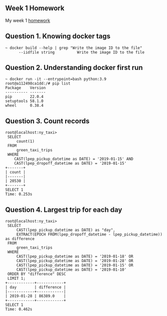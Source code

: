 ## Week 1 Homework

My week 1 [homework](https://github.com/DataTalksClub/data-engineering-zoomcamp/blob/main/cohorts/2023/week_1_docker_sql/homework.md)

## Question 1. Knowing docker tags

```console
~ docker build --help | grep "Write the image ID to the file"
      --iidfile string          Write the image ID to the file
```

## Question 2. Understanding docker first run

```console
~ docker run -it --entrypoint=bash python:3.9
root@a112498ca1dd:/# pip list
Package    Version
---------- -------
pip        22.0.4
setuptools 58.1.0
wheel      0.38.4
```

## Question 3. Count records 

```console
root@localhost:ny_taxi>
 SELECT
     count(1)
 FROM
     green_taxi_trips
 WHERE
    CAST(lpep_pickup_datetime as DATE) = '2019-01-15' AND
    CAST(lpep_dropoff_datetime as DATE) = '2019-01-15'
+-------+
| count |
|-------|
| 20530 |
+-------+
SELECT 1
Time: 0.253s
```

## Question 4. Largest trip for each day

```console
root@localhost:ny_taxi>
 SELECT
     CAST(lpep_pickup_datetime as DATE) as "day",
     EXTRACT(EPOCH FROM(lpep_dropoff_datetime - lpep_pickup_datetime)) as difference
 FROM
     green_taxi_trips
 WHERE
     CAST(lpep_pickup_datetime as DATE) = '2019-01-18' OR
     CAST(lpep_pickup_datetime as DATE) = '2019-01-28' OR
     CAST(lpep_pickup_datetime as DATE) = '2019-01-15' OR
     CAST(lpep_pickup_datetime as DATE) = '2019-01-10'
 ORDER BY "difference" DESC
 LIMIT 1;
+------------+------------+
| day        | difference |
|------------+------------|
| 2019-01-28 | 86389.0    |
+------------+------------+
SELECT 1
Time: 0.462s
```
